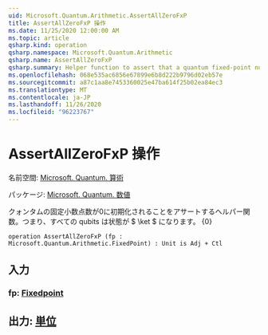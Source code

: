 ```yaml
---
uid: Microsoft.Quantum.Arithmetic.AssertAllZeroFxP
title: AssertAllZeroFxP 操作
ms.date: 11/25/2020 12:00:00 AM
ms.topic: article
qsharp.kind: operation
qsharp.namespace: Microsoft.Quantum.Arithmetic
qsharp.name: AssertAllZeroFxP
qsharp.summary: Helper function to assert that a quantum fixed-point number is initialized to zero, i.e., all qubits are in state $\ket{0}$.
ms.openlocfilehash: 068e535ac6856e67899e6b8d222b9796d02eb57e
ms.sourcegitcommit: a87c1aa8e7453360025e47ba614f25b02ea84ec3
ms.translationtype: MT
ms.contentlocale: ja-JP
ms.lasthandoff: 11/26/2020
ms.locfileid: "96223767"
---
```

# <a name="assertallzerofxp-operation"></a>AssertAllZeroFxP 操作

名前空間: [Microsoft. Quantum. 算術](xref:Microsoft.Quantum.Arithmetic)

パッケージ: [Microsoft. Quantum. 数値](https://nuget.org/packages/Microsoft.Quantum.Numerics)


クォンタムの固定小数点数が0に初期化されることをアサートするヘルパー関数。つまり、すべての qubits は状態が $ \ket $ になります。 {0}

```qsharp
operation AssertAllZeroFxP (fp : Microsoft.Quantum.Arithmetic.FixedPoint) : Unit is Adj + Ctl
```


## <a name="input"></a>入力

### <a name="fp--fixedpoint"></a>fp: [Fixedpoint](xref:Microsoft.Quantum.Arithmetic.FixedPoint)





## <a name="output--unit"></a>出力: [単位](xref:microsoft.quantum.lang-ref.unit)

